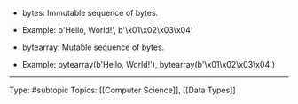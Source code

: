 - bytes: Immutable sequence of bytes.
- Example: b'Hello, World!', b'\x01\x02\x03\x04'
  
- bytearray: Mutable sequence of bytes.
- Example: bytearray(b'Hello, World!'), bytearray(b'\x01\x02\x03\x04')

___
Type: #subtopic 
Topics: [[Computer Science]], [[Data Types]]

